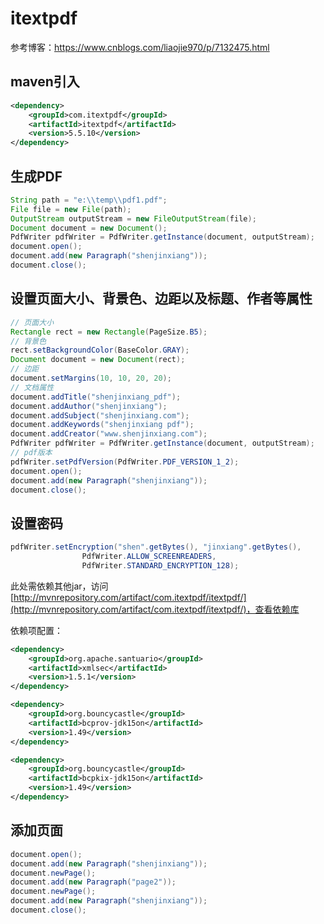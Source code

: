 # itextpdf
参考博客：https://www.cnblogs.com/liaojie970/p/7132475.html

## maven引入
```xml
<dependency>
	<groupId>com.itextpdf</groupId>
	<artifactId>itextpdf</artifactId>
	<version>5.5.10</version>
</dependency>
```

## 生成PDF
```java
String path = "e:\\temp\\pdf1.pdf";
File file = new File(path);
OutputStream outputStream = new FileOutputStream(file);
Document document = new Document();
PdfWriter pdfWriter = PdfWriter.getInstance(document, outputStream);
document.open();
document.add(new Paragraph("shenjinxiang"));
document.close();
```

## 设置页面大小、背景色、边距以及标题、作者等属性
```java
// 页面大小
Rectangle rect = new Rectangle(PageSize.B5);
// 背景色
rect.setBackgroundColor(BaseColor.GRAY);
Document document = new Document(rect);
// 边距
document.setMargins(10, 10, 20, 20);
// 文档属性
document.addTitle("shenjinxiang_pdf");
document.addAuthor("shenjinxiang");
document.addSubject("shenjinxiang.com");
document.addKeywords("shenjinxiang pdf");
document.addCreator("www.shenjinxiang.com");
PdfWriter pdfWriter = PdfWriter.getInstance(document, outputStream);
// pdf版本
pdfWriter.setPdfVersion(PdfWriter.PDF_VERSION_1_2);
document.open();
document.add(new Paragraph("shenjinxiang"));
document.close();
```

## 设置密码
```java
pdfWriter.setEncryption("shen".getBytes(), "jinxiang".getBytes(),
                PdfWriter.ALLOW_SCREENREADERS,
                PdfWriter.STANDARD_ENCRYPTION_128);
```
此处需依赖其他jar，访问[http://mvnrepository.com/artifact/com.itextpdf/itextpdf/](http://mvnrepository.com/artifact/com.itextpdf/itextpdf/)，查看依赖库

依赖项配置：
```xml
<dependency>
	<groupId>org.apache.santuario</groupId>
	<artifactId>xmlsec</artifactId>
	<version>1.5.1</version>
</dependency>

<dependency>
	<groupId>org.bouncycastle</groupId>
	<artifactId>bcprov-jdk15on</artifactId>
	<version>1.49</version>
</dependency>

<dependency>
	<groupId>org.bouncycastle</groupId>
	<artifactId>bcpkix-jdk15on</artifactId>
	<version>1.49</version>
</dependency>
```

## 添加页面
```java
document.open();
document.add(new Paragraph("shenjinxiang"));
document.newPage();
document.add(new Paragraph("page2"));
document.newPage();
document.add(new Paragraph("shenjinxiang"));
document.close();
```
